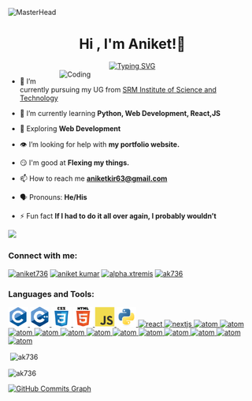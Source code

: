 ![MasterHead](https://www.digitalsolutionservices.com/img/services/website1.gif)
<h1 align="center">Hi , I'm Aniket!👋</h1>
<center>
<a href="https://git.io/typing-svg"><img src="https://readme-typing-svg.demolab.com?font=Dancing+Script&size=30&pause=1000&center=true&vCenter=true&multiline=true&width=530&lines=Bring+your+sense+of+humor+-+it's+mandatory!" alt="Typing SVG" /></a>
</center>
<img align="right" alt="Coding" width="400" src="https://www.mygo.ge/uploads/blog/1584023795.jpg">

- 🔭 I’m currently pursuing my UG from [SRM Institute of Science and Technology](https://www.srmist.edu.in/)

- 🌱 I’m currently learning **Python, Web Development, React,JS**

- 🧐 Exploring **Web Development**

- 👁 I’m looking for help with **my portfolio website.**

- 😏 I'm good at **Flexing my things.**

- 📫 How to reach me **aniketkir63@gmail.com**

- 🗣 Pronouns: **He/His**

- ⚡ Fun fact **If I had to do it all over again, I probably wouldn’t**

<a href="https://www.github.com/ak736" target="_blank" rel="noreferrer"><img
src="https://img.shields.io/github/followers/ak736?logo=github&style=for-the-badge&color=0891b2&labelColor=1c1917" /></a>

<h3 align="left">Connect with me:</h3>
<p align="left">
<a href="https://twitter.com/aniket736" target="blank"><img align="center" src="https://cdn.jsdelivr.net/gh/devicons/devicon/icons/twitter/twitter-original.svg" alt="aniket736" height="30" width="40" /></a>
<a href="https://linkedin.com/in/aniket kumar" target="blank"><img align="center" src="https://cdn.jsdelivr.net/gh/devicons/devicon/icons/linkedin/linkedin-original.svg" alt="aniket kumar" height="30" width="40" /></a>
<a href="https://instagram.com/alpha.xtremis" target="blank"><img align="center" src="https://raw.githubusercontent.com/rahuldkjain/github-profile-readme-generator/master/src/images/icons/Social/instagram.svg" alt="alpha.xtremis" height="30" width="40" /></a>
<a href="https://dribbble.com/ak736" target="blank"><img align="center" src="https://raw.githubusercontent.com/rahuldkjain/github-profile-readme-generator/master/src/images/icons/Social/dribbble.svg" alt="ak736" height="30" width="40" /></a>


</p>

<h3 align="left">Languages and Tools:</h3>
<p align="left"> <a href="https://www.cprogramming.com/" target="_blank" rel="noreferrer"> <img src="https://raw.githubusercontent.com/devicons/devicon/master/icons/c/c-original.svg" alt="c" width="40" height="40"/> </a> <a href="https://www.w3schools.com/cpp/" target="_blank" rel="noreferrer"> <img src="https://raw.githubusercontent.com/devicons/devicon/master/icons/cplusplus/cplusplus-original.svg" alt="cplusplus" width="40" height="40"/> </a> <a href="https://www.w3schools.com/css/" target="_blank" rel="noreferrer"> <img src="https://raw.githubusercontent.com/devicons/devicon/master/icons/css3/css3-original-wordmark.svg" alt="css3" width="40" height="40"/> </a> 
 <a href="https://www.w3.org/html/" target="_blank" rel="noreferrer"> <img src="https://raw.githubusercontent.com/devicons/devicon/master/icons/html5/html5-original-wordmark.svg" alt="html5" width="40" height="40"/> </a> <a href="https://developer.mozilla.org/en-US/docs/Web/JavaScript" target="_blank" rel="noreferrer"> <img src="https://raw.githubusercontent.com/devicons/devicon/master/icons/javascript/javascript-original.svg" alt="javascript" width="40" height="40"/> </a> <a href="https://www.python.org" target="_blank" rel="noreferrer"> <img src="https://raw.githubusercontent.com/devicons/devicon/master/icons/python/python-original.svg" alt="python" width="40" height="40"/> </a> <a href="https://reactjs.org/" target="_blank" rel="noreferrer"> <img src="https://cdn.jsdelivr.net/gh/devicons/devicon/icons/react/react-original-wordmark.svg" alt="react" width="40" height="40"/> </a>
<a href="https://nextjs.org/" target="_blank" rel="noreferrer"> <img src="https://devicon-website.vercel.app/api/nextjs/original-wordmark.svg" alt="nextjs" width="40" height="40"/> </a>
<a href="https://atom.en.uptodown.com/windows" target="_blank" rel="noreferrer"> <img src="https://cdn.jsdelivr.net/gh/devicons/devicon/icons/atom/atom-original.svg" alt="atom" width="40" height="40"/> </a>
<a href="https://www.canva.com/" target="_blank" rel="noreferrer"> <img src="https://cdn.jsdelivr.net/gh/devicons/devicon/icons/canva/canva-original.svg" alt="atom" width="40" height="40"/> </a>
 <a href="https://www.figma.com/" target="_blank" rel="noreferrer"> <img src="https://cdn.jsdelivr.net/gh/devicons/devicon/icons/figma/figma-original.svg" alt="atom" width="40" height="40"/> </a>
<a href="https://firebase.google.com/" target="_blank" rel="noreferrer"> <img src="https://cdn.jsdelivr.net/gh/devicons/devicon/icons/firebase/firebase-plain-wordmark.svg" alt="atom" width="40" height="40"/> </a>
<a href="https://git-scm.com/" target="_blank" rel="noreferrer"> <img src="https://cdn.jsdelivr.net/gh/devicons/devicon/icons/git/git-plain-wordmark.svg" alt="atom" width="40" height="40"/> </a>
<a href="https://cloud.google.com/" target="_blank" rel="noreferrer"> <img src="https://cdn.jsdelivr.net/gh/devicons/devicon/icons/googlecloud/googlecloud-original.svg" alt="atom" width="40" height="40"/> </a>
<a href="https://www.adobe.com/in/products/illustrator.html" target="_blank" rel="noreferrer"> <img src="https://cdn.jsdelivr.net/gh/devicons/devicon/icons/illustrator/illustrator-line.svg" alt="atom" width="40" height="40"/> </a>
<a href="https://www.r-studio.com/data-recovery-software/" target="_blank" rel="noreferrer"> <img src="https://cdn.jsdelivr.net/gh/devicons/devicon/icons/rstudio/rstudio-original.svg" alt="atom" width="40" height="40"/> </a>
<a href="https://nodejs.org/" target="_blank" rel="noreferrer"> <img src="https://icongr.am/devicon/nodejs-original.svg?size=134&color=currentColor" alt="atom" width="40" height="40"/> </a>
<a href="https://www.mongodb.com/" target="_blank" rel="noreferrer"> <img src="https://cdn.jsdelivr.net/gh/devicons/devicon/icons/mongodb/mongodb-original.svg" alt="atom" width="40" height="40"/> </a>
<a href="https://jupyter.org/" target="_blank" rel="noreferrer"> <img src="https://cdn.jsdelivr.net/gh/devicons/devicon/icons/jupyter/jupyter-original-wordmark.svg" alt="atom" width="40" height="40"/> </a>
<a href="https://tailwindcss.com/" target="_blank" rel="noreferrer"> <img src="https://devicon-website.vercel.app/api/tailwindcss/plain.svg" alt="atom" width="40" height="40"/> </a>
</p>
<p>&nbsp;<img align="center" src="https://github-readme-stats.vercel.app/api?username=ak736&show_icons=true&locale=en" alt="ak736" /></p>
<p><img align="center" src="https://streak-stats.demolab.com?user=ak736&theme=blue-green&date_format=M%20j%5B%2C%20Y%5D&mode=weekly" alt="ak736" /></p>

<a href="http://www.github.com/ak736"><img src="https://github-readme-activity-graph.cyclic.app/graph?username=ak736&bg_color=1c1917&color=ffffff&line=0891b2&point=ffffff&area_color=1c1917&area=true&hide_border=true&custom_title=GitHub%20Commits%20Graph" alt="GitHub Commits Graph" /></a>
